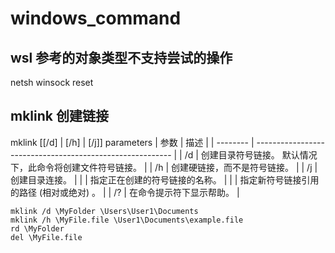 # windows_command

## wsl 参考的对象类型不支持尝试的操作
netsh winsock reset

## mklink 创建链接
mklink [[/d] | [/h] | [/j]] <link> <target>
parameters
| 参数     | 描述                                                      |
| -------- | --------------------------------------------------------- |
| /d       | 创建目录符号链接。 默认情况下，此命令将创建文件符号链接。 |
| /h       | 创建硬链接，而不是符号链接。                              |
| /j       | 创建目录连接。                                            |
| <link>   | 指定正在创建的符号链接的名称。                            |
| <target> | 指定新符号链接引用的路径 (相对或绝对) 。                  |
| /?       | 在命令提示符下显示帮助。                                  |


```console
mklink /d \MyFolder \Users\User1\Documents
mklink /h \MyFile.file \User1\Documents\example.file
rd \MyFolder
del \MyFile.file
```